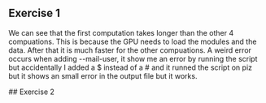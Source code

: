 ## Exercise 1

We can see that the first computation takes longer than the other 4 compuations.
This is because the GPU needs to load the modules and the data. After that it is much faster for the other compuations. A weird error occurs when adding --mail-user, it show me an error by running the script but accidentally I added a $ instead of a # and it runned the script on piz but it shows an small error in the output file but it works.


## Exercise 2








